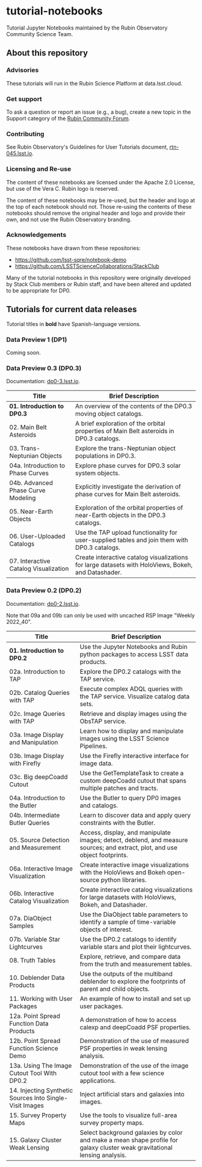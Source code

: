 # tutorial-notebooks

Tutorial Jupyter Notebooks maintained by the Rubin Observatory Community Science Team.

## About this repository

### Advisories

These tutorials will run in the Rubin Science Platform at data.lsst.cloud.

### Get support

To ask a question or report an issue (e.g., a bug), create a new topic in the Support category of the [Rubin Community Forum](https://Community.lsst.org).

### Contributing

See Rubin Observatory's Guidelines for User Tutorials document, [rtn-045.lsst.io](https://rtn-045.lsst.io/).

### Licensing and Re-use

The content of these notebooks are licensed under the Apache 2.0 License, but use of the Vera C. Rubin logo is reserved.

The content of these notebooks may be re-used, but the header and logo at the top of each notebook should not.
Those re-using the contents of these notebooks should remove the original header and logo and provide their own, and not use the Rubin Observatory branding.

### Acknowledgements

These notebooks have drawn from these repositories:
 - https://github.com/lsst-sqre/notebook-demo
 - https://github.com/LSSTScienceCollaborations/StackClub

Many of the tutorial notebooks in this repository were originally developed by Stack Club members or Rubin staff, 
and have been altered and updated to be appropriate for DP0.


## Tutorials for current data releases

Tutorial titles in **bold** have Spanish-language versions.

### Data Preview 1 (DP1)

Coming soon.

### Data Preview 0.3 (DP0.3)

Documentation: [dp0-3.lsst.io](https://dp0-3.lsst.io).

| Title  | Brief Description  |
|---|---|
| **01. Introduction to DP0.3** | An overview of the contents of the DP0.3 moving object catalogs. |
| 02. Main Belt Asteroids | A brief exploration of the orbital properties of Main Belt asteroids in DP0.3 catalogs. |
| 03. Trans-Neptunian Objects | Explore the trans-Neptunian object populations in DP0.3. |
| 04a. Introduction to Phase Curves | Explore phase curves for DP0.3 solar system objects. |
| 04b. Advanced Phase Curve Modeling | Explicitly investigate the derivation of phase curves for Main Belt asteroids. |
| 05. Near-Earth Objects | Exploration of the orbital properties of near-Earth objects in the DP0.3 catalogs. |
| 06. User-Uploaded Catalogs | Use the TAP upload functionality for user-supplied tables and join them with DP0.3 catalogs. |
| 07. Interactive Catalog Visualization | Create interactive catalog visualizations for large datasets with HoloViews, Bokeh, and Datashader. |

### Data Preview 0.2 (DP0.2)

Documentation: [dp0-2.lsst.io](https://dp0-2.lsst.io).

Note that 09a and 09b can only be used with uncached RSP Image "Weekly 2022_40".

| Title  | Brief Description  |
|---|---|
| **01. Introduction to DP0.2** | Use the Jupyter Notebooks and Rubin python packages to access LSST data products. |
| 02a. Introduction to TAP | Explore the DP0.2 catalogs with the TAP service. |
| 02b. Catalog Queries with TAP | Execute complex ADQL queries with the TAP service. Visualize catalog data sets. |
| 02c. Image Queries with TAP | Retrieve and display images using the ObsTAP service. |
| 03a. Image Display and Manipulation | Learn how to display and manipulate images using the LSST Science Pipelines. |
| 03b. Image Display with Firefly | Use the Firefly interactive interface for image data. |
| 03c. Big deepCoadd Cutout | Use the GetTemplateTask to create a custom deepCoadd cutout that spans multiple patches and tracts. |
| 04a. Introduction to the Butler | Use the Butler to query DP0 images and catalogs. |
| 04b. Intermediate Butler Queries | Learn to discover data and apply query constraints with the Butler. |
| 05. Source Detection and Measurement | Access, display, and manipulate images; detect, deblend, and measure sources; and extract, plot, and use object footprints. |
| 06a. Interactive Image Visualization | Create interactive image visualizations with the HoloViews and Bokeh open-source python libraries. |
| 06b. Interactive Catalog Visualization | Create interactive catalog visualizations for large datasets with HoloViews, Bokeh, and Datashader. |
| 07a. DiaObject Samples | Use the DiaObject table parameters to identify a sample of time-variable objects of interest. |
| 07b. Variable Star Lightcurves | Use the DP0.2 catalogs to identify variable stars and plot their lightcurves. |
| 08. Truth Tables | Explore, retrieve, and compare data from the truth and measurement tables. |
| 10. Deblender Data Products | Use the outputs of the multiband deblender to explore the footprints of parent and child objects. |
| 11. Working with User Packages | An example of how to install and set up user packages. |
| 12a. Point Spread Function Data Products | A demonstration of how to access calexp and deepCoadd PSF properties. |
| 12b. Point Spread Function Science Demo | Demonstration of the use of measured PSF properties in weak lensing analysis. |
| 13a. Using The Image Cutout Tool With DP0.2 | Demonstration of the use of the image cutout tool with a few science applications. |
| 14. Injecting Synthetic Sources Into Single-Visit Images | Inject artificial stars and galaxies into images. |
| 15. Survey Property Maps | Use the tools to visualize full-area survey property maps. |
| 15. Galaxy Cluster Weak Lensing | Select background galaxies by color and make a mean shape profile for galaxy cluster weak gravitational lensing analysis. |
